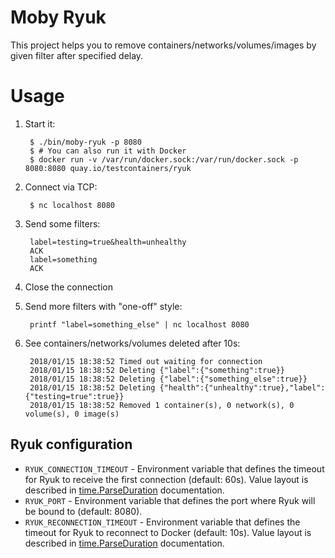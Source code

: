 # Moby Ryuk

This project helps you to remove containers/networks/volumes/images by given filter after specified delay.

# Usage

1. Start it:

        $ ./bin/moby-ryuk -p 8080
        $ # You can also run it with Docker
        $ docker run -v /var/run/docker.sock:/var/run/docker.sock -p 8080:8080 quay.io/testcontainers/ryuk

1. Connect via TCP:

        $ nc localhost 8080

1. Send some filters:

        label=testing=true&health=unhealthy
        ACK
        label=something
        ACK

1. Close the connection

1. Send more filters with "one-off" style:

        printf "label=something_else" | nc localhost 8080

1. See containers/networks/volumes deleted after 10s:

        2018/01/15 18:38:52 Timed out waiting for connection
        2018/01/15 18:38:52 Deleting {"label":{"something":true}}
        2018/01/15 18:38:52 Deleting {"label":{"something_else":true}}
        2018/01/15 18:38:52 Deleting {"health":{"unhealthy":true},"label":{"testing=true":true}}
        2018/01/15 18:38:52 Removed 1 container(s), 0 network(s), 0 volume(s), 0 image(s)

## Ryuk configuration

- `RYUK_CONNECTION_TIMEOUT` - Environment variable that defines the timeout for Ryuk to receive the first connection (default: 60s). Value layout is described in [time.ParseDuration](https://golang.org/pkg/time/#ParseDuration) documentation.
- `RYUK_PORT` - Environment variable that defines the port where Ryuk will be bound to (default: 8080).
- `RYUK_RECONNECTION_TIMEOUT` - Environment variable that defines the timeout for Ryuk to reconnect to Docker (default: 10s). Value layout is described in [time.ParseDuration](https://golang.org/pkg/time/#ParseDuration) documentation.
